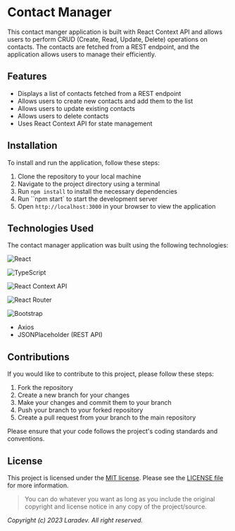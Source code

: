 # Contact Manager

This contact manger application is built with React Context API and allows users to perform CRUD (Create, Read, Update, Delete) operations on contacts. The contacts are fetched from a REST endpoint, and the application allows users to manage their efficiently.

## Features
- Displays a list of contacts fetched from a REST endpoint
- Allows users to create new contacts and add them to the list
- Allows users to update existing contacts
- Allows users to delete contacts
- Uses React Context API for state management

## Installation
To install and run the application, follow these steps:
1. Clone the repository to your local machine
2. Navigate to the project directory using a terminal
3. Run `npm install` to install the necessary dependencies
4. Run ``npm start` to start the development server
5. Open `http://localhost:3000` in your browser to view the application

## Technologies Used
The contact manager application was built using the following technologies:

![React](https://img.shields.io/badge/react-%2320232a.svg?style=for-the-badge&logo=react&logoColor=%2361DAFB)

![TypeScript](https://img.shields.io/badge/typescript-%23007ACC.svg?style=for-the-badge&logo=typescript&logoColor=white)

![React Context API](https://img.shields.io/badge/react-context-api-%2320232a.svg?style=for-the-badge&logo=react&logoColor=%2361DAFB)

![React Router](https://img.shields.io/badge/React_Router-CA4245?style=for-the-badge&logo=react-router&logoColor=white)

![Bootstrap](https://img.shields.io/badge/bootstrap-%23563D7C.svg?style=for-the-badge&logo=bootstrap&logoColor=white)

- Axios
- JSONPlaceholder (REST API)

## Contributions
If you would like to contribute to this project, please follow these steps:

1. Fork the repository
2. Create a new branch for your changes
3. Make your changes and commit them to your branch
4. Push your branch to your forked repository
5. Create a pull request from your branch to the main repository

Please ensure that your code follows the project's coding standards and conventions.

## License
This project is licensed under the
[MIT license](https://opensource.org/licenses/MIT).
Please see the [LICENSE file](LICENSE.md) for more information.

> You can do whatever you want as long as you include the original copyright and
> license notice in any copy of the project/source.

*Copyright (c) 2023 Laradev. All right reserved.*